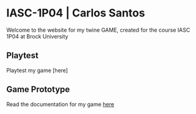 # IASC-1P04 | Carlos Santos

Welcome to the website for my twine GAME, created for the course IASC 1P04 at Brock University

## Playtest

Playtest my game [here]

## Game Prototype

Read the documentation for my game [here](prototype/TwineGamePrototype.html)
